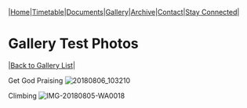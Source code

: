|[Home](https://dallam1.github.io/)|[Timetable](https://dallam1.github.io/timetable)|[Documents](https://dallam1.github.io/documents)|[Gallery](https://dallam1.github.io/gallery)|[Archive](https://dallam1.github.io/archive)|[Contact](https://dallam1.github.io/contact)|[Stay Connected](https://dallam1.github.io/stayconnected)|

# Gallery Test Photos

|[Back to Gallery List](https://dallam1.github.io/galleryview)|

Get God Praising
![20180806_103210](https://user-images.githubusercontent.com/67221785/85921695-dc01a080-b875-11ea-94c4-b4bb7704c741.jpg)

Climbing
![IMG-20180805-WA0018](https://user-images.githubusercontent.com/67221785/85921710-094e4e80-b876-11ea-8002-eb0f56d086b1.jpg)
